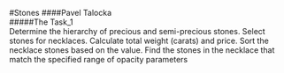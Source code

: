 #Stones
####Pavel Talocka<br> 
#####The Task_1<br>
Determine the hierarchy of precious and 
semi-precious stones. Select stones for necklaces. 
Calculate total weight (carats) and price. 
Sort the necklace stones based on the value. 
Find the stones in the necklace that match the specified
 range of opacity parameters